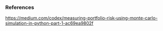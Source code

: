 

### References
https://medium.com/codex/measuring-portfolio-risk-using-monte-carlo-simulation-in-python-part-1-ac69ea9802f
